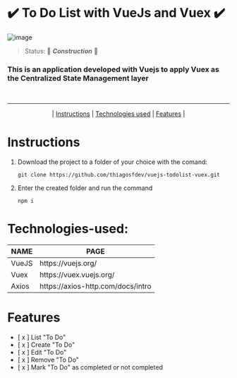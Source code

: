 <h1>✔️ To Do List with VueJs and Vuex ✔️</h1>

![image](https://user-images.githubusercontent.com/75589689/130104165-3d53e241-3e4c-4ea0-b7e7-393ecb877f95.png)

> Status: 🚧 <i><b>Construction</b></i> 🚧
### This is an application developed with Vuejs to apply Vuex as the Centralized State Management layer

<br>
<hr>

<p align="center">
  |
  <a href="#Instructions">Instructions</a>
  |
  <a href="#Technologies-used">Technologies used</a>
  |
  <a href="#Features">Features</a>
  |
</p>

# Instructions

1. Download the project to a folder of your choice with the comand:

   ```git clone https://github.com/thiagosfdev/vuejs-todolist-vuex.git```

1. Enter the created folder and run the command 

   ```npm i```

# Technologies-used:

<table>
  <thead>
    <th>NAME</th>
    <th>PAGE</th>
  </thead>
  <tbody>
    <tr>
      <td>VueJS</td>
      <td>https://vuejs.org/</td>
    </tr>
    <tr>
      <td>Vuex</td>
      <td>https://vuex.vuejs.org/</td>
    </tr>
    <tr>
      <td>Axios</td>
      <td>https://axios-http.com/docs/intro</td>
    </tr>
  </tbody>
</table>

# Features

- [ x ] List "To Do"
- [ x ] Create "To Do"
- [ x ] Edit "To Do"
- [ x ] Remove "To Do"
- [ x ] Mark "To Do" as completed or not completed

